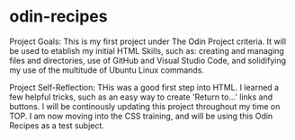 # odin-recipes
 Project Goals: 
    This is my first project under The Odin Project criteria. It will be used to etablish my initial HTML Skills, such as: creating and managing files and directories, use of GitHub and Visual Studio Code, and solidifying my use of the multitude of Ubuntu Linux commands.

Project Self-Reflection: THis was a good first step into HTML. I learned a few helpful tricks, such as an easy way to create 'Return to...' links and buttons. 
I will be continously updating this project throughout my time on TOP. I am now moving into the CSS training, and will be using this Odin Recipes as a test subject.